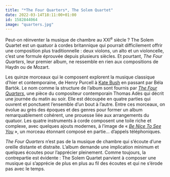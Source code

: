 ```yaml
---
title: "*The Four Quarters*, The Solem Quartet"
date: 2022-03-14T18:11:00+01:00
id: 1582844064
image: "quarters.jpg"
---
```


Peut-on réinventer la musique de chambre au XXI<sup>e</sup> siècle ? The Solem Quartet est un quatuor à cordes britannique qui pourrait difficilement offrir une composition plus traditionnelle : deux violons, un alto et un violoncelle, c’est une formule éprouvée depuis plusieurs siècles. Et pourtant, *The Four Quarters*, leur premier album, ne ressemble en rien aux compositions de Haydn ou de Mozart. 

Les quinze morceaux qui le composent explorent la musique classique d’hier et contemporaine, de Henry Purcell à [Kate Bush](https://www.youtube.com/watch?v=NvNZ7cooUW8) en passant par Béla Bartók. Le nom comme la structure de l’album sont fournis par [*The Four Quarters*](https://www.youtube.com/watch?v=BBBQfPf_IoI), une pièce du compositeur contemporain Thomas Adès qui décrit une journée du matin au soir. Elle est découpée en quatre parties qui ouvrent et ponctuent l’ensemble d’un bout à l’autre. Entre ces morceaux, on évolue au grès des époques et des genres pour former un album remarquablement cohérent, une prouesse liée aux arrangements du quatuor. Les quatre instruments à corde composent une toile riche et complexe, avec quelques ajouts modernes, à l’image de « [*Be Nice To See You*](https://www.youtube.com/watch?v=s8VemQPVbhk) », un morceau étonnant composé en partie… d’appels téléphoniques. 

*The Four Quarters* n’est pas de la musique de chambre qui s’écoute d’une oreille distante et distraite. L’album demande une implication minimum et quelques écoutes pour l’apprécier pleinement. Comme toujours, la contrepartie est évidente : The Solem Quartet parvient à composer une musique qui s’apprécie de plus en plus au fil des écoutes et qui ne s’érode pas avec le temps. 



